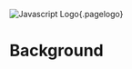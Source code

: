 ![Javascript Logo](/uploads/logos/vuejs-logo.jpg "VueJS Logo"){.pagelogo}
<!-- TITLE: VueJS -->
<!-- SUBTITLE: It's not React. It's not Angular. It's the best of both. -->
# Background